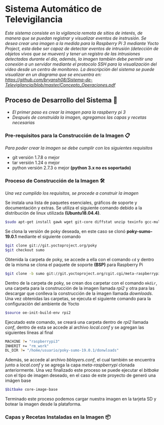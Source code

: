 # Sistema Automático de Televigilancia

*Este sistema consiste en la vigilancia remota de sitios de interés, de manera que se puedan registrar y visualizar eventos de instrusión. Se desea crear una imagen a la medida para la Raspberry Pi 3 mediante Yocto Project, esta debe ser capaz de detectar eventos de intrusión (detección de objetos vivos que se mueven) y tener un registro de las intrusiones detectadas durante el día, además, la imagen también debe permitir una conexión a un servidor mediante el protocolo SSH para la visualización del video desde un centro de monitoreo. La descripción del sistema se puede visualizar en un diagrama que se encuentra en: https://github.com/bryansh08/Sistema-de-Televigilancia/blob/master/Concepto_Operaciones.pdf* 

## Proceso de Desarrollo del Sistema 🚀
* *El primer paso es crear la imagen para la raspberry pi 3*
* *Después de construida la imagen, agregamos las capas y recetas necesarias*

### Pre-requisitos para la Construcción de la Imagen 📋
*Para poder crear la imagen se debe cumplir con los siguientes requisitos*

* git versión 1.7.8 o mejor 
* tar versión 1.24 o mejor
* python versión 2.7.3 o mejor **(python 3.x no es soportado)**

### Proceso de Construcción de la Imagen 🛠️
*Una vez cumplido los requisitos, se procede a construir la imagen*

Se instala una lista de paquetes esenciales, gráficos de soporte y documentación y extras. Se utiliza el siguiente comando debido a la distribución de linux utilizada **(Ubuntu18.04.4)**.
```bash
$sudo apt-get install gawk wget git-core diffstat unzip texinfo gcc-multilib build-essentials chrpath socat libsdl1.2-dev xterm
 ```
Se clona la versión de poky deseada, en este caso se clonó **poky-sumo-19.0.1** mediante el siguiente comando
```bash
$git clone git://git.yoctoproject.org/poky
$git checkout sumo 
 ```
Obtenida la carpeta de poky, se accede a ella con el comando `cd` y dentro de la misma se clona el paquete de soporte **(BSP)** para Raspberry Pi 
```bash
$git clone -b sumo git://git.yoctoproject.org/cgit.cgi/meta-raspberrypi
 ```
Dentro de la carpeta de poky, se crean dos carpetar con el comando `mkdir`, una carpeta para la construcción de la imagen llamada *rpi2* y otra para las descargar que conlleva la construcción de la imagen llamada *downloads*. Una vez obtenidas las carpetas, se ejecuta el siguiente comando para la configuración del ambiente de Yocto
```bash
$source oe-init-build-env rpi2
 ```
Ejecutado este comando, se creará una carpeta dentro de *rpi2* llamada *conf*, dentro de esta se accede al archivo *local.conf* y se agregan las siguientes líneas al final
```bash
MACHINE ?= "raspberrypi3"
INHERIT += "rm_work"
DL_DIR ?= "/home/usuario/poky-sumo-19.0.1/donwloads"
```
Además, se accede al archivo *bblayers.conf*, el cual también se encuentra junto a *local.conf* y se agrega la capa *meta-raspberrypi* clonada anteriormente. Una vez finalizado este proceso se puede ejecutar el *bitbake* con el tipo de imagen deseado, en el caso de este proyecto de generó una imágen base 
```bash
$bitbake core-image-base
```
Terminado este proceso podemos cargar nuestra imagen en la tarjeta SD y botear la imagen desde la plataforma.

### Capas y Recetas Instaladas en la Imagen 📦
